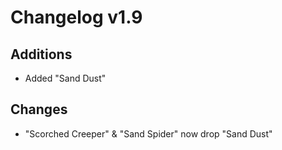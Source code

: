 # Changelog v1.9

## Additions
- Added "Sand Dust"

## Changes
- "Scorched Creeper" & "Sand Spider" now drop "Sand Dust"